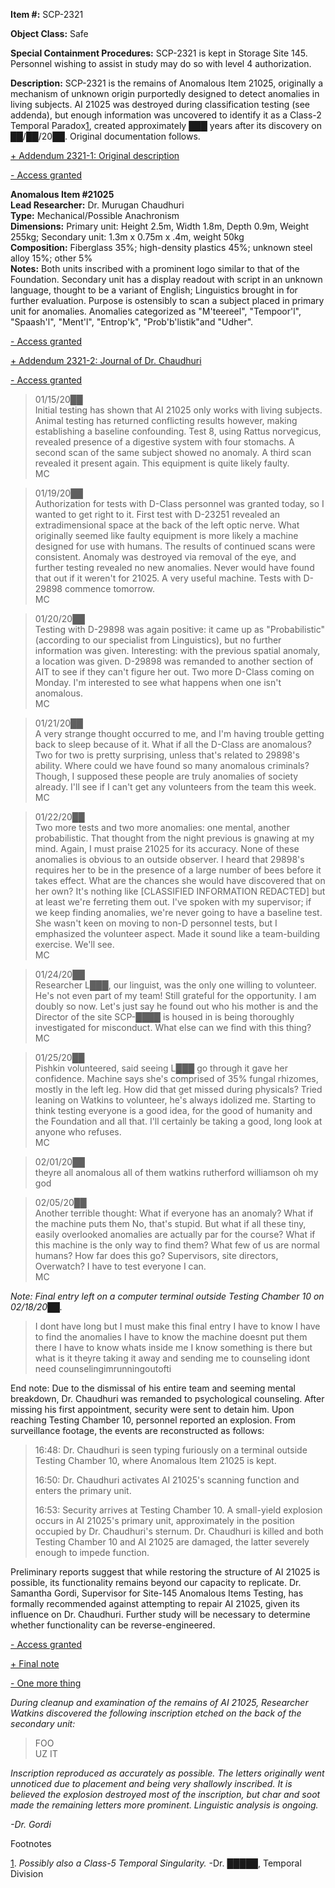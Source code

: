 **Item #:** SCP-2321

**Object Class:** Safe

**Special Containment Procedures:** SCP-2321 is kept in Storage Site 145. Personnel wishing to assist in study may do so with level 4 authorization.

**Description:** SCP-2321 is the remains of Anomalous Item 21025, originally a mechanism of unknown origin purportedly designed to detect anomalies in living subjects. AI 21025 was destroyed during classification testing (see addenda), but enough information was uncovered to identify it as a Class-2 Temporal Paradox[1](javascript:;), created approximately ███ years after its discovery on ██/██/20██. Original documentation follows.

[+ Addendum 2321-1: Original description](javascript:;)

[\- Access granted](javascript:;)

**Anomalous Item #21025**  
**Lead Researcher:** Dr. Murugan Chaudhuri  
**Type:** Mechanical/Possible Anachronism  
**Dimensions:** Primary unit: Height 2.5m, Width 1.8m, Depth 0.9m, Weight 255kg; Secondary unit: 1.3m x 0.75m x .4m, weight 50kg  
**Composition:** Fiberglass 35%; high-density plastics 45%; unknown steel alloy 15%; other 5%  
**Notes:** Both units inscribed with a prominent logo similar to that of the Foundation. Secondary unit has a display readout with script in an unknown language, thought to be a variant of English; Linguistics brought in for further evaluation. Purpose is ostensibly to scan a subject placed in primary unit for anomalies. Anomalies categorized as "M'teereel", "Tempoor'l", "Spaash'l", "Ment'l", "Entrop'k", "Prob'b'listik"and "Udher".

[\- Access granted](javascript:;)

[+ Addendum 2321-2: Journal of Dr. Chaudhuri](javascript:;)

[\- Access granted](javascript:;)

> 01/15/20██  
> Initial testing has shown that AI 21025 only works with living subjects. Animal testing has returned conflicting results however, making establishing a baseline confounding. Test 8, using Rattus norvegicus, revealed presence of a digestive system with four stomachs. A second scan of the same subject showed no anomaly. A third scan revealed it present again. This equipment is quite likely faulty.  
> MC

> 01/19/20██  
> Authorization for tests with D-Class personnel was granted today, so I wanted to get right to it. First test with D-23251 revealed an extradimensional space at the back of the left optic nerve. What originally seemed like faulty equipment is more likely a machine designed for use with humans. The results of continued scans were consistent. Anomaly was destroyed via removal of the eye, and further testing revealed no new anomalies. Never would have found that out if it weren't for 21025. A very useful machine. Tests with D-29898 commence tomorrow.  
> MC

> 01/20/20██  
> Testing with D-29898 was again positive: it came up as "Probabilistic" (according to our specialist from Linguistics), but no further information was given. Interesting: with the previous spatial anomaly, a location was given. D-29898 was remanded to another section of AIT to see if they can't figure her out. Two more D-Class coming on Monday. I'm interested to see what happens when one isn't anomalous.  
> MC

> 01/21/20██  
> A very strange thought occurred to me, and I'm having trouble getting back to sleep because of it. What if all the D-Class are anomalous? Two for two is pretty surprising, unless that's related to 29898's ability. Where could we have found so many anomalous criminals? Though, I supposed these people are truly anomalies of society already. I'll see if I can't get any volunteers from the team this week.  
> MC

> 01/22/20██  
> Two more tests and two more anomalies: one mental, another probabilistic. That thought from the night previous is gnawing at my mind. Again, I must praise 21025 for its accuracy. None of these anomalies is obvious to an outside observer. I heard that 29898's requires her to be in the presence of a large number of bees before it takes effect. What are the chances she would have discovered that on her own? It's nothing like \[CLASSIFIED INFORMATION REDACTED\] but at least we're ferreting them out. I've spoken with my supervisor; if we keep finding anomalies, we're never going to have a baseline test. She wasn't keen on moving to non-D personnel tests, but I emphasized the volunteer aspect. Made it sound like a team-building exercise. We'll see.  
> MC

> 01/24/20██  
> Researcher L███, our linguist, was the only one willing to volunteer. He's not even part of my team! Still grateful for the opportunity. I am doubly so now. Let's just say he found out who his mother is and the Director of the site SCP-████ is housed in is being thoroughly investigated for misconduct. What else can we find with this thing?  
> MC

> 01/25/20██  
> Pishkin volunteered, said seeing L███ go through it gave her confidence. Machine says she's comprised of 35% fungal rhizomes, mostly in the left leg. How did that get missed during physicals? Tried leaning on Watkins to volunteer, he's always idolized me. Starting to think testing everyone is a good idea, for the good of humanity and the Foundation and all that. I'll certainly be taking a good, long look at anyone who refuses.  
> MC

> 02/01/20██  
> theyre all anomalous all of them watkins rutherford williamson oh my god

> 02/05/20██  
> Another terrible thought: What if everyone has an anomaly? What if the machine puts them No, that's stupid. But what if all these tiny, easily overlooked anomalies are actually par for the course? What if this machine is the only way to find them? What few of us are normal humans? How far does this go? Supervisors, site directors, Overwatch? I have to test everyone I can.  
> MC

_Note: Final entry left on a computer terminal outside Testing Chamber 10 on 02/18/20██._

> I dont have long but I must make this final entry I have to know I have to find the anomalies I have to know the machine doesnt put them there I have to know whats inside me I know something is there but what is it theyre taking it away and sending me to counseling idont need counselingimrunningoutofti

End note: Due to the dismissal of his entire team and seeming mental breakdown, Dr. Chaudhuri was remanded to psychological counseling. After missing his first appointment, security were sent to detain him. Upon reaching Testing Chamber 10, personnel reported an explosion. From surveillance footage, the events are reconstructed as follows:

> 16:48: Dr. Chaudhuri is seen typing furiously on a terminal outside Testing Chamber 10, where Anomalous Item 21025 is kept.
> 
> 16:50: Dr. Chaudhuri activates AI 21025's scanning function and enters the primary unit.
> 
> 16:53: Security arrives at Testing Chamber 10. A small-yield explosion occurs in AI 21025's primary unit, approximately in the position occupied by Dr. Chaudhuri's sternum. Dr. Chaudhuri is killed and both Testing Chamber 10 and AI 21025 are damaged, the latter severely enough to impede function.

Preliminary reports suggest that while restoring the structure of AI 21025 is possible, its functionality remains beyond our capacity to replicate. Dr. Samantha Gordi, Supervisor for Site-145 Anomalous Items Testing, has formally recommended against attempting to repair AI 21025, given its influence on Dr. Chaudhuri. Further study will be necessary to determine whether functionality can be reverse-engineered.

[\- Access granted](javascript:;)

[+ Final note](javascript:;)

[\- One more thing](javascript:;)

_During cleanup and examination of the remains of AI 21025, Researcher Watkins discovered the following inscription etched on the back of the secondary unit:_

> FOO  
> UZ IT

_Inscription reproduced as accurately as possible. The letters originally went unnoticed due to placement and being very shallowly inscribed. It is believed the explosion destroyed most of the inscription, but char and soot made the remaining letters more prominent. Linguistic analysis is ongoing._

_\-Dr. Gordi_

Footnotes

[1](javascript:;). _Possibly also a Class-5 Temporal Singularity._ -Dr. █████, Temporal Division